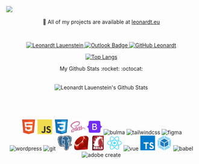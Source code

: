 <a href="https://leonardt.eu/">
  <img src="https://i.imgur.com/pyKBVc7.png">
</a>
<p align="center">	
  🧃 All of my projects are available at <a href="https://leonardt.eu"/>leonardt.eu</a>
</p>
<br>
<p>
  <p align="center">	
    <a href="https://www.linkedin.com/in/leonardtlauenstein/">
      <img alt="Leonardt Lauenstein" src="https://img.shields.io/badge/-LinkedIn-blue?style=flat-square&logo=Linkedin&logoColor=white" />
    </a>
  <a href="mailto:leonardt@outlook.com">
   <img src="https://camo.githubusercontent.com/b9cbb0fa6c31042495bcf7fb283d2bbdaaab3e26/68747470733a2f2f696d672e736869656c64732e696f2f62616467652f2d4f75746c6f6f6b2d3030373844343f7374796c653d666c61742d737175617265266c6f676f3d4d6963726f736f66742532304f75746c6f6f6b266c6f676f436f6c6f723d7768697465266c696e6b3d6d61696c746f3a6c656f6e61726474406f75746c6f6f6b2e636f6d" alt="Outlook Badge" data-canonical-src="https://img.shields.io/badge/-Outlook-0078D4?style=flat-square&amp;logo=Microsoft%20Outlook&amp;logoColor=white&amp;link=mailto:leonardt@outlook.com" style="max-width:100%;">
  </a>
  <a href="https://github.com/leovenom">
  <img src="https://camo.githubusercontent.com/f66b2dde2fa3fc83d83f750aede8003743ccf3a8/68747470733a2f2f696d672e736869656c64732e696f2f6769746875622f666f6c6c6f776572732f6c656f76656e6f6d3f6c6162656c3d666f6c6c6f77267374796c653d736f6369616c" alt="GitHub Leonardt" data-canonical-src="https://img.shields.io/github/followers/leovenom?label=follow&amp;style=social" style="max-width:100%;">
  </a>
</p>
<p align="center">
 <a href="https://github.com/leovenom/github-readme-stats">
  <img src="https://camo.githubusercontent.com/438d5ce7f448ba4a3bbe0e808cb7d1fbbccb4b7e/68747470733a2f2f6769746875622d726561646d652d73746174732e76657263656c2e6170702f6170692f746f702d6c616e67732f3f757365726e616d653d6c656f76656e6f6d266c61796f75743d636f6d70616374267468656d653d677261797768697465" alt="Top Langs" data-canonical-src="https://github-readme-stats.vercel.app/api/top-langs/?username=leovenom&amp;layout=compact&amp;theme=graywhite" style="max-width:100%;">
 </a>
</p>
 <summary align="center">My Github Stats :rocket: :octocat: </summary>
  <br>
 <p align="center">
   <img align="center" src="https://github-readme-stats.vercel.app/api?username=leovenom&show_icons=true" alt="Leonardt Lauenstein's Github Stats" alt="Leonardt Lauenstein's Github Status" />
 </p>
<p align="center">
 <a target="_blank" rel="noopener noreferrer" href="https://camo.githubusercontent.com/d65f84fc10c855ea93d97300b5e6cfe88abc38be/68747470733a2f2f6b6f6d617265762e636f6d2f67687076632f3f757365726e616d653d6c656f76656e6f6d266c6162656c3d566965777326636f6c6f723d626c7565267374796c653d706c6173746963"><img src="https://camo.githubusercontent.com/d65f84fc10c855ea93d97300b5e6cfe88abc38be/68747470733a2f2f6b6f6d617265762e636f6d2f67687076632f3f757365726e616d653d6c656f76656e6f6d266c6162656c3d566965777326636f6c6f723d626c7565267374796c653d706c6173746963" alt="" data-canonical-src="https://komarev.com/ghpvc/?username=leovenom&amp;label=Views&amp;color=blue&amp;style=plastic" style="max-width:100%;">
 </a>
 </p>
<br>
<p align="center">
  <img src="https://raw.githubusercontent.com/devicons/devicon/master/icons/html5/html5-original.svg" alt="html5" width="40" height="40"/>
  <img src="https://raw.githubusercontent.com/devicons/devicon/master/icons/javascript/javascript-original.svg" alt="javascript" width="40" height="40"/>
  <img src="https://raw.githubusercontent.com/devicons/devicon/master/icons/css3/css3-original.svg" alt="css3" width="40" height="40"/>
  <img src="https://raw.githubusercontent.com/devicons/devicon/master/icons/sass/sass-original.svg" alt="sass" width="40" height="40"/> 
  <img src="https://raw.githubusercontent.com/devicons/devicon/master/icons/bootstrap/bootstrap-plain.svg" alt="bootstrap" width="40" height="40"/> 
  <img src="https://raw.githubusercontent.com/gilbarbara/logos/804dc257b59e144eaca5bc6ffd16949752c6f789/logos/bulma.svg" alt="bulma" width="40" height="40"/> 
  <img src="https://www.vectorlogo.zone/logos/tailwindcss/tailwindcss-icon.svg" alt="tailwindcss" width="40" height="40"/>
  <img src="https://www.vectorlogo.zone/logos/figma/figma-icon.svg" alt="figma" width="40" height="40"/>
  <img src="https://www.vectorlogo.zone/logos/wordpress/wordpress-tile.svg" alt="wordpress" width="40" height="40"/> 
  <img src="https://www.vectorlogo.zone/logos/git-scm/git-scm-icon.svg" alt="git" width="40" height="40"/>
  <img src="https://raw.githubusercontent.com/devicons/devicon/master/icons/postgresql/postgresql-original.svg" alt="postgresql" width="40" height="40"/> 
  <img src="https://raw.githubusercontent.com/devicons/devicon/master/icons/ruby/ruby-original.svg" alt="ruby" width="40" height="40"/> 
  <img src="https://raw.githubusercontent.com/devicons/devicon/master/icons/rails/rails-original-wordmark.svg" alt="rails" width="40" height="40"/> 
  <img src="https://raw.githubusercontent.com/devicons/devicon/master/icons/react/react-original.svg" alt="react" width="40" height="40"/>
  <img src="https://www.vectorlogo.zone/logos/vuejs/vuejs-icon.svg" alt="vue" width="40" height="40"/>
  <img src="https://raw.githubusercontent.com/devicons/devicon/master/icons/typescript/typescript-original.svg" alt="typescript" width="40" height="40"/>
  <img src="https://raw.githubusercontent.com/devicons/devicon/master/icons/webpack/webpack-original.svg" alt="webpack" width="40" height="40"/>
  <img src="https://www.vectorlogo.zone/logos/babeljs/babeljs-icon.svg" alt="babel" width="40" height="40"/>
  <img src="https://seeklogo.com/images/A/adobe-creative-cloud-2020-new-logo-B6324473C2-seeklogo.com.jpg" alt="adobe create" width="40" height="40"/>
</p>
<br/>
